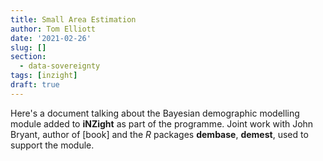 ```yaml
---
title: Small Area Estimation
author: Tom Elliott
date: '2021-02-26'
slug: []
section:
  - data-sovereignty
tags: [inzight]
draft: true
---
```


Here's a document talking about the Bayesian demographic modelling module added to **iNZight** as part of the programme. Joint work with John Bryant, author of [book] and the *R* packages **dembase**, **demest**, used to support the module.
